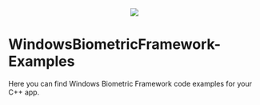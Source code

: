 
<div align="center">
  <img src="images/logo.png" />
</div>

# WindowsBiometricFramework-Examples
Here you can find Windows Biometric Framework code examples for your C++ app.
